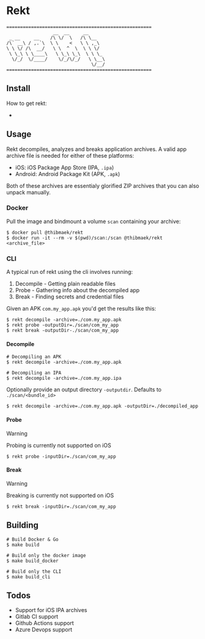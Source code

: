 # Rekt

```plaintext
=====================================================
                 __  __     __
 _ __     __    /\ \/  \   /\ \__
/\` __\ / ,.`\  \ \    <   \ \ ,_\
\ \ \/ /\  __/   \ \  ^  \  \ \ \/
 \ \_\ \ \____\   \ \_\ \_\  \ \ \_
  \/_/  \/____/    \/_/\/_/   \ \__\
                               \/__/
=====================================================
```

## Install

How to get rekt:

-

## Usage

Rekt decompiles, analyzes and breaks application archives. A valid app archive file is needed for either of these platforms:

- iOS: iOS Package App Store (IPA, `.ipa`)
- Android: Android Package Kit (APK, `.apk`)

Both of these archives are essentialy glorified ZIP archives that you can also unpack manually.

### Docker

Pull the image and bindmount a volume `scan` containing your archive:

```console
$ docker pull @thibmaek/rekt
$ docker run -it --rm -v $(pwd)/scan:/scan @thibmaek/rekt <archive_file>
```

### CLI

A typical run of rekt using the cli involves running:

1. Decompile - Getting plain readable files
2. Probe - Gathering info about the decompiled app
3. Break - Finding secrets and credential files

Given an APK `com.my_app.apk` you'd get the results like this:

```console
$ rekt decompile -archive=./com.my_app.apk
$ rekt probe -outputDir=./scan/com_my_app
$ rekt break -outputDir-./scan/com_my_app
```

#### Decompile

```shell
# Decompiling an APK
$ rekt decompile -archive=./com.my_app.apk

# Decompiling an IPA
$ rekt decompile -archive=./com.my_app.ipa
```

Optionally provide an output directory `-outputdir`. Defaults to `./scan/<bundle_id>`

```console
$ rekt decompile -archive=./com.my_app.apk -outputDir=./decompiled_app
```

#### Probe

> [!WARNING]
> Probing is currently not supported on iOS

```console
$ rekt probe -inputDir=./scan/com_my_app
```

#### Break

> [!WARNING]
> Breaking is currently not supported on iOS

```console
$ rekt break -inputDir=./scan/com_my_app
```

## Building

```console
# Build Docker & Go
$ make build

# Build only the docker image
$ make build_docker

# Build only the CLI
$ make build_cli
```

## Todos

- Support for iOS IPA archives
- Gitlab CI support
- Github Actions support
- Azure Devops support
